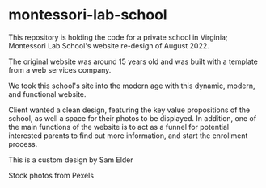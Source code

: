 # montessori-lab-school

This repository is holding the code for a private school in Virginia; Montessori Lab School's website re-design of August 2022.

The original website was around 15 years old and was built with a template from a web services company.

We took this school's site into the modern age with this dynamic, modern, and functional website. 

Client wanted a clean design, featuring the key value propositions of the school, as well a space for their photos to be displayed. In addition, one of the main functions of the website is to act as a funnel for potential interested parents to find out more information, and start the enrollment process. 

This is a custom design by Sam Elder

Stock photos from Pexels



